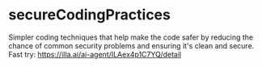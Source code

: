 # secureCodingPractices
Simpler coding techniques that help make the code safer by reducing the chance of common security problems and ensuring it's clean and secure.
Fast try: https://illa.ai/ai-agent/ILAex4p1C7YQ/detail
